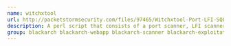 ```yaml
---
name: witchxtool
url: http://packetstormsecurity.com/files/97465/Witchxtool-Port-LFI-SQL-Scanner-And-MD5-Bruteforcing-Tool-1.1.html
description: A perl script that consists of a port scanner, LFI scanner, MD5 bruteforcer, dork SQL injection scanner, fresh proxy scanner, and a dork LFI scanner.
group: blackarch blackarch-webapp blackarch-scanner blackarch-exploitation blackarch-fuzzer
---
```

